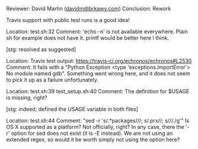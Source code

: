 Reviewer: David Martin (davidm@brkawy.com)
Conclusion: Rework

Travis support with public test runs is a good idea!

Location: test.sh:32
Comment: 'echo -n' is not available everywhere. Plain sh for example does not
         have it. printf would be better here I think.

[stg: resolved as suggested]

Location: Travis test output: https://travis-ci.org/echronos/echronos#L2530
Comment: It fails with a "Python Exception <type 'exceptions.ImportError'>
         No module named gdb". Something went wrong here, and it does not seem
         to pick it up as a failure unfortunately.

Location: test.sh:39
          test_setup.sh:40
Comment: The definition for $USAGE is missing, right?

[stg: indeed; defined the USAGE variable in both files]

Location: test.sh:44
Comment: "sed -r 's/.*packages\///; s/.prx//; s/\//./g'"
         Is OS X supported as a platform? Not officially, right? In any case,
         there the '-r' option for sed does not exist (it is -E instead).
         We are not using an extended regex, so would it be worth simply not
         using the option here?
